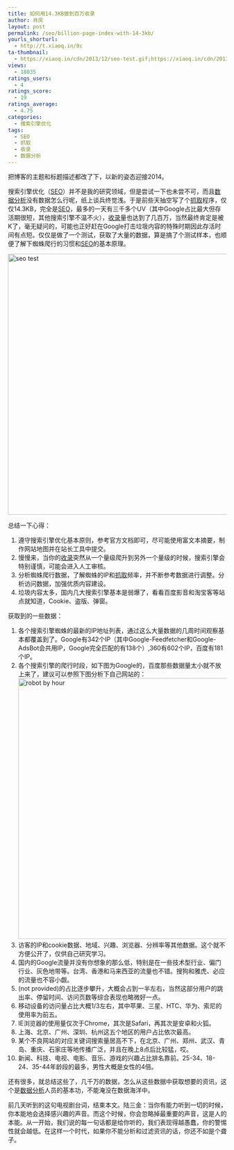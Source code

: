 ```yaml
---
title: 如何用14.3KB做到百万收录
author: 肖庆
layout: post
permalink: /seo/billion-page-index-with-14-3kb/
yourls_shorturl:
  - http://t.xiaoq.in/8c
ta-thumbnail:
  - https://xiaoq.in/cdn/2013/12/seo-test.gif;https://xiaoq.in/cdn/2013/12/robot-by-hour.gif;
views:
  - 18035
ratings_users:
  - 4
ratings_score:
  - 19
ratings_average:
  - 4.75
categories:
  - 搜索引擎优化
tags:
  - SEO
  - 抓取
  - 收录
  - 数据分析
---
```

把博客的主题和标题描述都改了下，以新的姿态迎接2014。

搜索引擎优化（<span class='wp_keywordlink_affiliate'><a href="https://xiaoq.in/tag/seo-2/" title="查看SEO中的全部文章" target="_blank">SEO</a></span>）并不是我的研究领域，但是尝试一下也未尝不可，而且<span class='wp_keywordlink_affiliate'><a href="https://xiaoq.in/tag/%e6%95%b0%e6%8d%ae%e5%88%86%e6%9e%90/" title="查看数据分析中的全部文章" target="_blank">数据分析</a></span>没有数据怎么行呢，纸上谈兵终觉浅。于是前些天抽空写了个<span class='wp_keywordlink_affiliate'><a href="https://xiaoq.in/tag/%e6%8a%93%e5%8f%96/" title="查看抓取中的全部文章" target="_blank">抓取</a></span>程序，仅仅14.3KB，完全是<span class='wp_keywordlink_affiliate'><a href="https://xiaoq.in/tag/seo-2/" title="查看SEO中的全部文章" target="_blank">SEO</a></span>，最多的一天有三千多个UV（其中Google占比最大但存活期很短，其他搜索引擎不温不火），<span class='wp_keywordlink_affiliate'><a href="https://xiaoq.in/tag/%e6%94%b6%e5%bd%95/" title="查看收录中的全部文章" target="_blank">收录</a></span>量也达到了几百万，当然最终肯定是被K了，毫无疑问的，可能也正好赶在Google打击垃圾内容的特殊时期因此存活时间有点短。仅仅是做了一个测试，获取了大量的数据，算是搞了个测试样本，也顺便了解下蜘蛛爬行的习惯和<span class='wp_keywordlink_affiliate'><a href="https://xiaoq.in/tag/seo-2/" title="查看SEO中的全部文章" target="_blank">SEO</a></span>的基本原理。

<img class="alignnone  wp-image-1510" alt="seo test" src="https://xiaoq.in/cdn/2013/12/seo-test.gif" width="600" />

总结一下心得：

1.  遵守搜索引擎优化基本原则，参考官方文档即可，尽可能使用富文本摘要，制作网站地图并在站长工具中提交。
2.  慢慢来，当你的<span class='wp_keywordlink_affiliate'><a href="https://xiaoq.in/tag/%e6%94%b6%e5%bd%95/" title="查看收录中的全部文章" target="_blank">收录</a></span>突然从一个量级爬升到另外一个量级的时候，搜索引擎会特别谨慎，可能会进入人工审核。
3.  分析蜘蛛爬行数据，了解蜘蛛的IP和<span class='wp_keywordlink_affiliate'><a href="https://xiaoq.in/tag/%e6%8a%93%e5%8f%96/" title="查看抓取中的全部文章" target="_blank">抓取</a></span>频率，并不断参考数据进行调整。分析访问数据，加强优质内容建设。
4.  垃圾内容太多，国内几大搜索引擎基本是弱爆了，看看百度影音和淘宝客等站点就知道，Cookie、盗版、弹窗。

获取到的一些数据：

1.  各个搜索引擎蜘蛛的最新的IP地址列表，通过这么大量数据的几周时间观察基本都覆盖到了。Google有342个IP（其中Google-Feedfetcher和Google-AdsBot会共用IP，Google完全匹配的有138个）,360有602个IP，百度有181个IP。
2.  各个搜索引擎的爬行时段，如下图为Google的，百度那些数据量太小就不放上来了，建议可以参照下图分析下自己网站的：<img class="alignnone  wp-image-1511" alt="robot by hour" src="https://xiaoq.in/cdn/2013/12/robot-by-hour.gif" width="600" />
3.  访客的IP和cookie数据、地域、兴趣、浏览器、分辨率等其他数据。这个就不方便公开了，仅供自己研究学习。
4.  国内的Google流量并没有你想象的那么低，特别是在一些技术型行业、偏门行业、灰色地带等。台湾、香港和马来西亚的流量也不错。搜狗和雅虎、必应的流量也不容小觑。
5.  (not provided)的占比逐步攀升，大概会占到一半左右，当然这部分用户的跳出率、停留时间、访问页数等综合表现也略微好一点。
6.  移动设备的访问量占比大概1/3左右，其中苹果、三星、HTC、华为、索尼的使用率为前五。
7.  IE浏览器的使用量仅次于Chrome，其次是Safari，再其次是安卓和火狐。
8.  上海、北京、广州、深圳、杭州这五个地区的用户占比依次最高。
9.  某个不良网站的对应关键词搜索量居高不下，在北京、广州、郑州、武汉、青岛、重庆、石家庄等地传播广泛，并且在晚上8点后比较猛，哎。
10. 新闻、科技、电视、电影、音乐、游戏的兴趣占比排名靠前。25-34、18-24、35-44年龄段的最多，男性大概是女性的4倍。

还有很多，就总结这些了，几千万的数据，怎么从这些数据中获取想要的资讯，这个是<span class='wp_keywordlink_affiliate'><a href="https://xiaoq.in/tag/%e6%95%b0%e6%8d%ae%e5%88%86%e6%9e%90/" title="查看数据分析中的全部文章" target="_blank">数据分析</a></span>人员的基本功，不能淹没在数据海洋中。

前几天听到的这句电视剧台词，结束本文。陆三金：当你有能力听到一切的时候，你本能地会选择感兴趣的声音。而这个时候，你会忽略掉最重要的声音，这是人的本能。从一开始，我们说的每一句话都是给你听的，我们表现得越愚蠢，你的警惕性就会越低。在这样一个时代，如果你不能分析和过滤资讯的话，你还不如是个聋子。